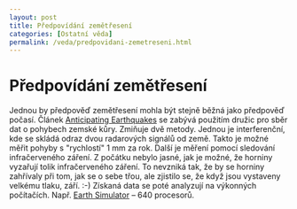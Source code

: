 ```yaml
---
layout: post
title: Předpovídání zemětřesení
categories: [Ostatní věda]
permalink: /veda/predpovidani-zemetreseni.html
---
```

# Předpovídání zemětřesení

Jednou by předpověď zemětřesení mohla být stejně běžná jako předpověď počasí. Článek [Anticipating Earthquakes](http://science.nasa.gov/headlines/y2003/11aug_earthquakes.htm) se zabývá použitím družic pro sběr dat o pohybech zemské kůry. Zmiňuje dvě metody. Jednou je interferenční, kde se skládá odraz dvou radarových signálů od země. Takto je možné měřit pohyby s "rychlostí" 1 mm za rok. Další je měření pomocí sledování infračerveného záření. Z počátku nebylo jasné, jak je možné, že horniny vyzařují tolik infračerveného záření. To nevzniká tak, že by se horniny zahřívaly při tom, jak se o sebe třou, ale zjistilo se, že když jsou vystaveny velkému tlaku, září. :-) Získaná data se poté analyzují na výkonných počítačích. Např. [Earth Simulator](http://www.ics.muni.cz/toISO-8859-2/bulletin/issues/vol13num04/matyska/matyska.html) – 640 procesorů.

